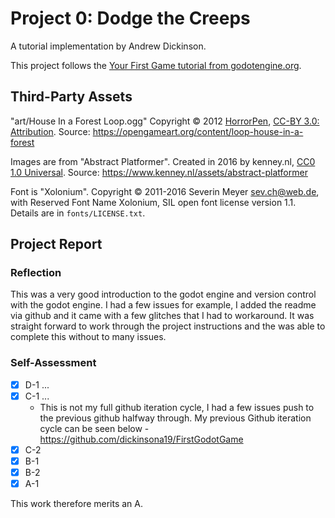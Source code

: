 # Project 0: Dodge the Creeps
A tutorial implementation by Andrew Dickinson.

This project follows the [Your First Game tutorial from
godotengine.org](https://docs.godotengine.org/en/stable/getting_started/first_2d_game/index.html).

## Third-Party Assets

"art/House In a Forest Loop.ogg" Copyright &copy; 2012
[HorrorPen](https://opengameart.org/users/horrorpen), [CC-BY 3.0:
Attribution](http://creativecommons.org/licenses/by/3.0/). Source:
https://opengameart.org/content/loop-house-in-a-forest

Images are from "Abstract Platformer". Created in 2016 by kenney.nl,
[CC0 1.0 Universal](http://creativecommons.org/publicdomain/zero/1.0/). Source:
https://www.kenney.nl/assets/abstract-platformer

Font is "Xolonium". Copyright &copy; 2011-2016 Severin Meyer
<sev.ch@web.de>, with Reserved Font Name Xolonium, SIL open font license
version 1.1. Details are in `fonts/LICENSE.txt`.

## Project Report

### Reflection
This was a very good introduction to the godot engine and version control with the godot engine. I had a few issues for example, I added the readme via github and it
came with a few glitches that I had to workaround. It was straight forward to work through the project instructions and the was able to complete this
without to many issues. 

### Self-Assessment

- [X] D-1 ...
- [X] C-1 ...
    - This is not my full github iteration cycle, I had a few issues push to the previous github halfway through. My previous Github iteration cycle can be seen below
    -https://github.com/dickinsona19/FirstGodotGame
- [X] C-2
- [X] B-1 
- [X] B-2
- [X] A-1

This work therefore merits an A.
          
